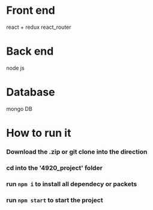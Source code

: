 # Front end
react + redux
react_router

# Back end 
node js

# Database
mongo DB

# How to run it
### Download the .zip or git clone into the direction 

### cd into the '4920_project' folder

### run `npm i` to install all dependecy or packets 

### run `npm start` to start the project 
